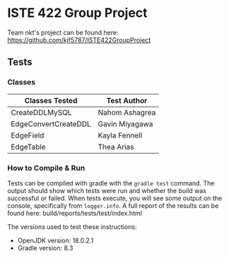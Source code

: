 # ISTE 422 Group Project

Team nkt's project can be found here: https://github.com/kjf5787/ISTE422GroupProject

## Tests

### Classes

| Classes Tested        | Test Author   |
| --------------------- | ------------- |
| CreateDDLMySQL        | Nahom Ashagrea|
| EdgeConvertCreateDDL  | Gavin Miyagawa|
| EdgeField             | Kayla Fennell |
| EdgeTable             | Thea Arias    |

### How to Compile & Run

Tests can be compiled with gradle with the `gradle test` command.
The output should show which tests were run and whether the build was successful or failed.
When tests execute, you will see some output on the console, specifically from `logger.info`.
A full report of the results can be found here: build/reports/tests/test/index.html 

The versions used to test these instructions: 
- OpenJDK version: 18.0.2.1 
- Gradle version: 8.3
